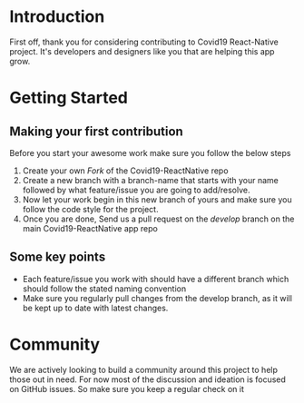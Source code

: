 # Introduction
First off, thank you for considering contributing to Covid19 React-Native project. It's developers and designers like you that are helping this app grow.

# Getting Started

## Making your first contribution
Before you start your awesome work make sure you follow the below steps
1. Create your own *Fork* of the Covid19-ReactNative repo
2. Create a new branch with a branch-name that starts with your name followed by what feature/issue you are going to add/resolve.
3. Now let your work begin in this new branch of yours and make sure you follow the code style for the project.
4. Once you are done, Send us a pull request on the *develop* branch on the main Covid19-ReactNative app repo

## Some key points
* Each feature/issue you work with should have a different branch which should follow the stated naming convention
* Make sure you regularly pull changes from the develop branch, as it will be kept up to date with latest changes.

# Community
We are actively looking to build a community around this project to help those out in need. For now most of the discussion and ideation is focused on GitHub issues. So make sure you keep a regular check on it
